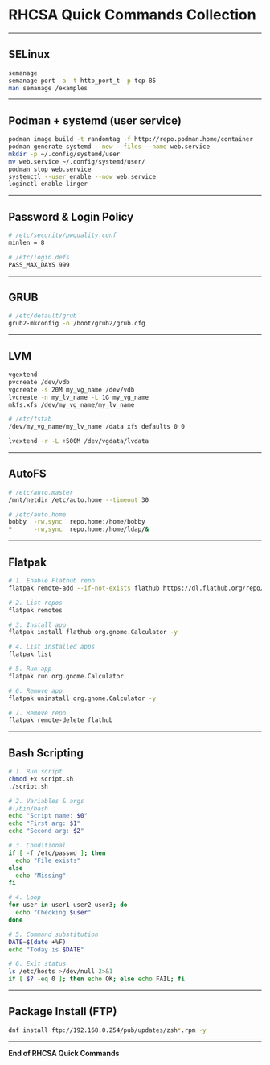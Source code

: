 # RHCSA Quick Commands Collection

---

## SELinux

```bash
semanage
semanage port -a -t http_port_t -p tcp 85
man semanage /examples
```

---

## Podman + systemd (user service)

```bash
podman image build -t randomtag -f http://repo.podman.home/container
podman generate systemd --new --files --name web.service
mkdir -p ~/.config/systemd/user
mv web.service ~/.config/systemd/user/
podman stop web.service
systemctl --user enable --now web.service
loginctl enable-linger
```

---

## Password & Login Policy

```bash
# /etc/security/pwquality.conf
minlen = 8

# /etc/login.defs
PASS_MAX_DAYS 999
```

---

## GRUB

```bash
# /etc/default/grub
grub2-mkconfig -o /boot/grub2/grub.cfg
```

---

## LVM

```bash
vgextend
pvcreate /dev/vdb
vgcreate -s 20M my_vg_name /dev/vdb
lvcreate -n my_lv_name -L 1G my_vg_name
mkfs.xfs /dev/my_vg_name/my_lv_name

# /etc/fstab
/dev/my_vg_name/my_lv_name /data xfs defaults 0 0

lvextend -r -L +500M /dev/vgdata/lvdata
```

---

## AutoFS

```bash
# /etc/auto.master
/mnt/netdir /etc/auto.home --timeout 30

# /etc/auto.home
bobby  -rw,sync  repo.home:/home/bobby
*      -rw,sync  repo.home:/home/ldap/&
```

---

## Flatpak

```bash
# 1. Enable Flathub repo
flatpak remote-add --if-not-exists flathub https://dl.flathub.org/repo/flathub.flatpakrepo

# 2. List repos
flatpak remotes

# 3. Install app
flatpak install flathub org.gnome.Calculator -y

# 4. List installed apps
flatpak list

# 5. Run app
flatpak run org.gnome.Calculator

# 6. Remove app
flatpak uninstall org.gnome.Calculator -y

# 7. Remove repo
flatpak remote-delete flathub
```

---

## Bash Scripting

```bash
# 1. Run script
chmod +x script.sh
./script.sh

# 2. Variables & args
#!/bin/bash
echo "Script name: $0"
echo "First arg: $1"
echo "Second arg: $2"

# 3. Conditional
if [ -f /etc/passwd ]; then
  echo "File exists"
else
  echo "Missing"
fi

# 4. Loop
for user in user1 user2 user3; do
  echo "Checking $user"
done

# 5. Command substitution
DATE=$(date +%F)
echo "Today is $DATE"

# 6. Exit status
ls /etc/hosts >/dev/null 2>&1
if [ $? -eq 0 ]; then echo OK; else echo FAIL; fi
```

---

## Package Install (FTP)

```bash
dnf install ftp://192.168.0.254/pub/updates/zsh*.rpm -y
```

---

**End of RHCSA Quick Commands**
